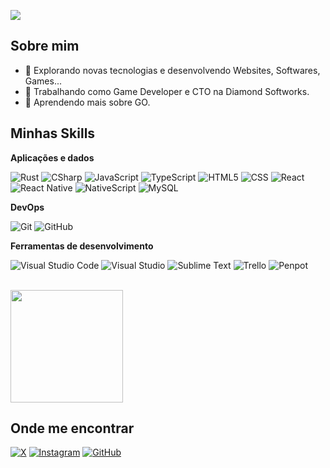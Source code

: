 ![](https://komarev.com/ghpvc/?username=Ramon-Relphi&color=006bed)

## Sobre mim

- 🤔 Explorando novas tecnologias e desenvolvendo Websites, Softwares, Games...
- 💼 Trabalhando como Game Developer e CTO na Diamond Softworks.
- 🌱 Aprendendo mais sobre GO.

## Minhas Skills

**Aplicações e dados**

![Rust](https://img.shields.io/badge/-Rust-333333?style=flat&logo=rust&logoColor=FF7400)
![CSharp](https://img.shields.io/badge/-C%23-333333?style=flat&logo=CSharp&logoColor=BC00FF)
![JavaScript](https://img.shields.io/badge/-JavaScript-333333?style=flat&logo=javascript)
![TypeScript](https://img.shields.io/badge/-TypeScript-333333?style=flat&logo=TypeScript&logoColor=007396)
![HTML5](https://img.shields.io/badge/-HTML5-333333?style=flat&logo=HTML5)
![CSS](https://img.shields.io/badge/-CSS-333333?style=flat&logo=CSS3&logoColor=1572B6)
![React](https://img.shields.io/badge/-React-333333?style=flat&logo=react)
![React Native](https://img.shields.io/badge/-React%20Native-333333?style=flat&logo=react)
![NativeScript](https://img.shields.io/badge/-NativeScript-333333?style=flat&logo=nativescript)
![MySQL](https://img.shields.io/badge/-MySQL-333333?style=flat&logo=mysql)

**DevOps**

![Git](https://img.shields.io/badge/-Git-333333?style=flat&logo=git)
![GitHub](https://img.shields.io/badge/-GitHub-333333?style=flat&logo=github)

**Ferramentas de desenvolvimento**

![Visual Studio Code](https://img.shields.io/badge/-Visual%20Studio%20Code-333333?style=flat&logo=visual-studio-code&logoColor=007ACC)
![Visual Studio](https://img.shields.io/badge/-Visual%20Studio-333333?style=flat&logo=visual-studio&logoColor=BC00FF)
![Sublime Text](https://img.shields.io/badge/-Sublime%20Text-333333?style=flat&logo=sublime-text&logoColor=FFA200)
![Trello](https://img.shields.io/badge/-Trello-333333?style=flat&logo=trello&logoColor=2596be)
![Penpot](https://img.shields.io/badge/-Penpot-333333?style=flat&logo=penpot&logoColor=ffffff)

<br/>

<a href="https://github.com/Ramon-Relphi" title="Perfil do Iuri">
  <img height="180em" src="https://github-readme-stats.vercel.app/api?username=Ramon-Relphi&theme=dracula&show_icons=true" />
</a>

## Onde me encontrar

[![X](https://img.shields.io/badge/-Ramon%20Relphi-blue?style=flat-square&logo=x&logoColor=white&link=https://x.com/Ramon_Relphi)](https://x.com/Ramon_Relphi)
[![Instagram](https://img.shields.io/badge/-Ramon%20Maximoo-006bed?style=flat-square&logo=instagram&logoColor=white&link=https://instagram.com/ramon.maximoo)](https://instagram.com/ramon.maximoo)
[![GitHub](https://img.shields.io/github/followers/Ramon-Relphi?label=follow&style=social)](https://github.com/Ramon-Relphi)
